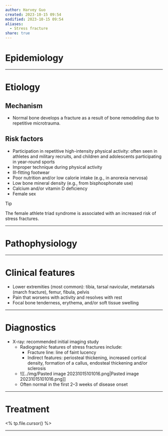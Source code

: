 ```yaml
---
author: Harvey Guo
created: 2023-10-15 09:54
modified: 2023-10-15 09:54
aliases:
  - Stress fracture
share: true
---
```

# Epidemiology


---
# Etiology
## Mechanism
- Normal bone develops a fracture as a result of bone remodeling due to repetitive microtrauma. 
## Risk factors
- Participation in repetitive high-intensity physical activity: often seen in athletes and military recruits, and children and adolescents participating in year-round sports
- Improper technique during physical activity
- Ill-fitting footwear
- Poor nutrition and/or low calorie intake (e.g., in anorexia nervosa)
- Low bone mineral density (e.g., from bisphosphonate use)
- Calcium and/or vitamin D deficiency
- Female sex

>[!tip] 
>The female athlete triad syndrome is associated with an increased risk of stress fractures.

---
# Pathophysiology


---
# Clinical features
- Lower extremities (most common): tibia, tarsal navicular, metatarsals (march fracture), femur, fibula, pelvis
- Pain that worsens with activity and resolves with rest
- Focal bone tenderness, erythema, and/or soft tissue swelling

---
# Diagnostics
- X-ray: recommended initial imaging study
	- Radiographic features of stress fractures include:
		- Fracture line: line of faint lucency
		- Indirect features: periosteal thickening, increased cortical density, formation of a callus, endosteal thickening and/or sclerosis
	- ![[../img/Pasted image 20231015101016.png|Pasted image 20231015101016.png]]
	- Often normal in the first 2–3 weeks of disease onset

---
# Treatment
<% tp.file.cursor() %>

---
